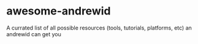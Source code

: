 # awesome-andrewid
A currated list of all possible resources (tools, tutorials, platforms, etc) an andrewid can get you
